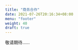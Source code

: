 ```yaml
---
title: "商务合作"
date: 2021-07-26T20:16:34+08:00
menu: "footer"
weight: 40
draft: true
---
```


敬请期待……
